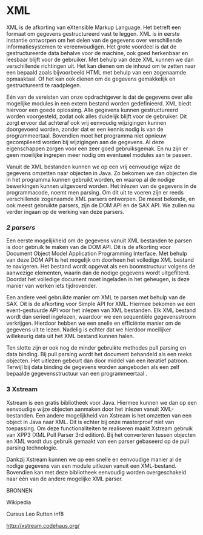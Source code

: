 XML
===

XML is de afkorting van eXtensible Markup Language. Het betreft een
formaat om gegevens gestructureerd vast te leggen. XML is in eerste
instantie ontworpen om het delen van de gegevens over verschillende
informatiesystemen te vereenvoudigen. Het grote voordeel is dat de
gestructureerde data behalve voor de machine, ook goed herkenbaar en
leesbaar blijft voor de gebruiker. Met behulp van deze XML kunnen we dan
verschillende richtingen uit. Het kan dienen om de inhoud om te zetten
naar een bepaald zoals bijvoorbeeld HTML met behulp van een zogenaamde
opmaaktaal. Of het kan ook dienen om de gegevens gemakkelijk en
gestructureerd te raadplegen.

Eén van de vereisten van onze opdrachtgever is dat de gegevens over alle
mogelijke modules in een extern bestand worden gedefinieerd. XML biedt
hiervoor een goede oplossing. Alle gegevens kunnen gestructureerd worden
voorgesteld, zodat ook alles duidelijk blijft voor de gebruiker. Dit
zorgt ervoor dat achteraf ook vrij eenvoudig wijzigingen kunnen
doorgevoerd worden, zonder dat er een kennis nodig is van de
programmeertaal. Bovendien moet het programma niet opnieuw gecompileerd
worden bij wijzigingen aan de gegevens. Al deze eigenschappen zorgen
voor een zeer goed gebruiksgemak. En nu zijn er geen moeilijke ingrepen
meer nodig om eventueel modules aan te passen.

Vanuit de XML bestanden kunnen we op een vrij eenvoudige wijze de
gegevens omzetten naar objecten in Java. Zo bekomen we dan objecten die
in het programma kunnen gebruikt worden, en waarop al de nodige
bewerkingen kunnen uitgevoerd worden. Het inlezen van de gegevens in de
programmacode, noemt men parsing. Om dit uit te voeren zijn er reeds
verschillende zogenaamde XML parsers ontworpen. De meest bekende, en ook
meest gebruikte parsers, zijn de DOM API en de SAX API. We zullen nu
verder ingaan op de werking van deze parsers.

### ***2 parsers***

Een eerste mogelijkheid om de gegevens vanuit XML bestanden te parsen is
door gebruik te maken van de DOM API. Dit is de afkorting voor Document
Object Model Application Programming Interface. Met behulp van deze DOM
API is het mogelijk om doorheen het volledige XML bestand te navigeren.
Het bestand wordt opgevat als een boomstructuur volgens de aanwezige
elementen, waarin dan de nodige gegevens wordt uitgefilterd. Doordat het
volledige document moet ingeladen in het geheugen, is deze manier van
werken iets tijdrovender.

Een andere veel gebruikte manier om XML te parsen met behulp van de SAX.
Dit is de afkorting voor Simple API for XML. Hiermee bekomen we een
event-gestuurde API voor het inlezen van XML bestanden. Elk XML bestand
wordt dan serieel ingelezen, waardoor we een sequentiële gegevensstroom
verkrijgen. Hierdoor hebben we een snelle en efficiënte manier om de
gegevens uit te lezen. Nadelig is echter dat we hierdoor moeilijker
willekeurig data uit het XML bestand kunnen halen.

Ten slotte zijn er ook nog de minder gebruikte methodes pull parsing en
data binding. Bij pull parsing wordt het document behandeld als een
reeks objecten. Het uitlezen gebeurt dan door middel van een iteratief
patroon. Terwijl bij data binding de gegevens worden aangeboden als een
zelf bepaalde gegevensstructuur van een programmeertaal .

### ******3 Xstream******

Xstream is een gratis bibliotheek voor Java. Hiermee kunnen we dan op
een eenvoudige wijze objecten aanmaken door het inlezen vanuit
XML-bestanden. Een andere mogelijkheid van Xstream is het omzetten van
een object in Java naar XML. Dit is echter bij onze masterproef niet van
toepassing. Om deze functionaliteiten te realiseren maakt Xstream
gebruik van XPP3 (XML Pull Parser 3rd edition). Bij het converteren
tussen objecten en XML wordt dus gebruik gemaakt van een parser
gebaseerd op de pull parsing technologie.

Dankzij Xstream kunnen we op een snelle en eenvoudige manier al de
nodige gegevens van een module uitlezen vanuit een XML-bestand.
Bovendien kan met deze bibliotheek eenvoudig worden overgeschakeld naar
één van de andere mogelijke XML parser.

BRONNEN

Wikipedia

Cursus Leo Rutten inf8

http://xstream.codehaus.org/
